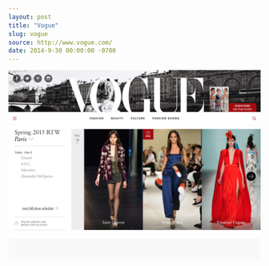 ```yaml
---
layout: post 
title: "Vogue"
slug: vogue
source: http://www.vogue.com/
date: 2014-9-30 00:00:00 -0700
---
```


<img src="/screenshots/vogue.jpg">
